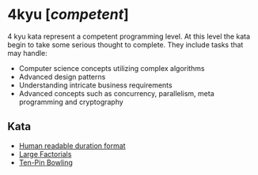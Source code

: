 # 4kyu [*competent*]
4 kyu kata represent a competent programming level. At this level the kata begin to take some serious thought to complete. They include tasks that may handle:  
- Computer science concepts utilizing complex algorithms  
- Advanced design patterns  
- Understanding intricate business requirements  
- Advanced concepts such as concurrency, parallelism, meta programming and cryptography

## Kata

- [Human readable duration format](https://www.codewars.com/kata/human-readable-duration-format)
- [Large Factorials](https://www.codewars.com/kata/557f6437bf8dcdd135000010/)
- [Ten-Pin Bowling](https://www.codewars.com/kata/5531abe4855bcc8d1f00004c/)
